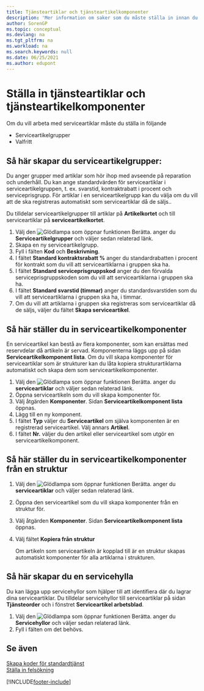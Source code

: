 ```yaml
---
title: Tjänsteartiklar och tjänsteartikelkomponenter
description: 'Mer information om saker som du måste ställa in innan du kan använda serviceartiklar, inklusive standardvärden, till exempel svarstid och serviceprisgrupp.'
author: SorenGP
ms.topic: conceptual
ms.devlang: na
ms.tgt_pltfrm: na
ms.workload: na
ms.search.keywords: null
ms.date: 06/25/2021
ms.author: edupont
---
```

# <a name="set-up-service-items-and-service-item-components" />Ställa in tjänsteartiklar och tjänsteartikelkomponenter
Om du vill arbeta med serviceartiklar måste du ställa in följande

* Serviceartikelgrupper
* Valfritt

## <a name="to-set-up-service-item-groups" />Så här skapar du serviceartikelgrupper:
Du anger grupper med artiklar som hör ihop med avseende på reparation och underhåll. Du kan ange standardvärden för serviceartiklar i serviceartikelgruppen, t. ex. svarstid, kontraktrabatt i procent och serviceprisgrupp. För artiklar i en serviceartikelgrupp kan du välja om du vill att de ska registreras automatiskt som serviceartiklar då de säljs..  

Du tilldelar serviceartikelgrupper till artiklar på **Artikelkortet** och till serviceartiklar på **serviceartikelkortet**.  

1. Välj den ![Glödlampa som öppnar funktionen Berätta.](media/ui-search/search_small.png "Berätta vad du vill göra") anger du **Serviceartikelgrupper** och väljer sedan relaterad länk.  
2. Skapa en ny serviceartikelgrupp.  
3. Fyll i fälten **Kod** och **Beskrivning**.  
4. I fältet **Standard kontraktsrabatt %** anger du standardrabatten i procent för kontrakt som du vill att serviceartiklarna i gruppen ska ha.  
5. I fältet **Standard serviceprisgruppskod** anger du den förvalda serviceprisgruppskoden som du vill att serviceartiklarna i gruppen ska ha.  
6. I fältet **Standard svarstid (timmar)** anger du standardsvarstiden som du vill att serviceartiklarna i gruppen ska ha, i timmar.  
7. Om du vill att artiklarna i gruppen ska registreras som serviceartiklar då de säljs, väljer du fältet **Skapa serviceartikel**.  

## <a name="to-set-up-service-item-components" />Så här ställer du in serviceartikelkomponenter
En serviceartikel kan bestå av flera komponenter, som kan ersättas med reservdelar då artikeln är servad. Komponenterna läggs upp på sidan **Serviceartikelkomponent lista**. Om du vill skapa komponenter för serviceartiklar som är strukturer kan du låta kopiera strukturartiklarna automatiskt och skapa dem som serviceartikelkomponenter.

1. Välj den ![Glödlampa som öppnar funktionen Berätta.](media/ui-search/search_small.png "Berätta vad du vill göra") anger du **serviceartiklar** och väljer sedan relaterad länk.
2. Öppna serviceartikeln som du vill skapa komponenter för.  
3. Välj åtgärden **Komponenter**. Sidan **Serviceartikelkomponent lista** öppnas.  
4. Lägg till en ny komponent.  
5. I fältet **Typ** väljer du **Serviceartikel** om själva komponenten är en registrerad serviceartikel. Välj annars **Artikel**.  
6. I fältet **Nr.** väljer du den artikel eller serviceartikel som utgör en serviceartikelkomponent.  

## <a name="to-set-up-service-item-components-from-a-bom" />Så här ställer du in serviceartikelkomponenter från en struktur
1.  Välj den ![Glödlampa som öppnar funktionen Berätta.](media/ui-search/search_small.png "Berätta vad du vill göra") anger du **serviceartiklar** och väljer sedan relaterad länk.  
2. Öppna den serviceartikel som du vill skapa komponenter från en struktur för.  
3. Välj åtgärden **Komponenter**. Sidan **Serviceartikelkomponent lista** öppnas.  
4. Välj fältet **Kopiera från struktur**  

    Om artikeln som serviceartikeln är kopplad till är en struktur skapas automatiskt komponenter för alla artiklarna i strukturen.  

## <a name="to-set-up-a-service-shelf" />Så här skapar du en servicehylla
Du kan lägga upp servicehyllor som hjälper till att identifiera där du lagrar dina serviceartiklar. Du tilldelar servicehyllor till serviceartiklar på sidan **Tjänsteorder** och i fönstret **Serviceartikel arbetsblad**.  

1. Välj den ![Glödlampa som öppnar funktionen Berätta.](media/ui-search/search_small.png "Berätta vad du vill göra") anger du **Servicehyllor** och väljer sedan relaterad länk.
2. Fyll i fälten om det behövs.

## <a name="see-also" />Se även
[Skapa koder för standardtjänst](service-how-setup-service-coding.md)   
[Ställa in felsökning](service-how-setup-troubleshooting.md)


[!INCLUDE[footer-include](includes/footer-banner.md)]
